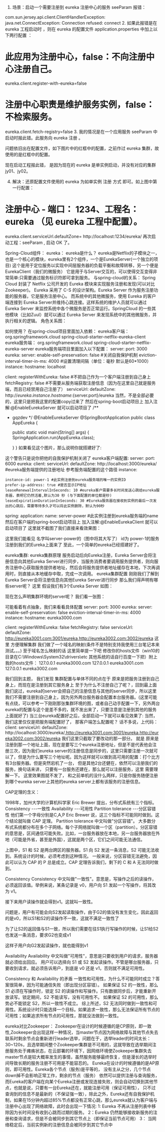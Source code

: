 1. 场景：启动一个需要注册到 eureka 注册中心的服务 seeParam  报错：

com.sun.jersey.api.client.ClientHandlerException: 
java.net.ConnectException: Connection refused: connect
2. 如果此报错是在 eureka 工程启动时 ，则在 eureka 的配置文件 application.properties 中加上以下两行配置 ：

# 此应用为注册中心，false：不向注册中心注册自己。
eureka.client.register-with-eureka=false

# 注册中心职责是维护服务实例，false：不检索服务。
eureka.client.fetch-registry=false
3. 我的情况是在一个应用服务 seeParam 中启动时报此错。此服务向 eureka 注册 。

问题依旧出在配置文件，如下图片中的红框中的配置，之前作过 eureka 集群，故使用的是红框中的配置。

现在启动工程报此错， 是因为现在的 eureka 是单实例启动，并没有对应的集群 jy01、jy02。


4. 解决：还原配置文件使用的 eureka 为如单实例 注册 方式 即可。如上图中第一行配置：

# 注册中心 - 端口： 1234、工程名： eureka （见 eureka 工程中配置）。
eureka.client.serviceUrl.defaultZone= http://localhost:1234/eureka/
 再次启动工程：seeParam , 启动 OK 了。


Spring-Cloud组件：
eureka：
eureka是什么？
 eureka是Netflix的子模块之一，也是一个核心的模块，eureka里有2个组件，一个是EurekaServer(一个独立的项目) 这个是用于定位服务以实现中间层服务器的负载平衡和故障转移，另一个便是EurekaClient（我们的微服务） 它是用于与Server交互的，可以使得交互变得非常简单:只需要通过服务标识符即可拿到服务。
与spring-cloud的关系：
Spring Cloud 封装了 Netflix 公司开发的 Eureka 模块来实现服务注册和发现(可以对比Zookeeper)。
Eureka 采用了 C-S 的设计架构。Eureka Server 作为服务注册功能的服务器，它是服务注册中心。
而系统中的其他微服务，使用 Eureka 的客户端连接到 Eureka Server并维持心跳连接。这样系统的维护人员就可以通过 Eureka Server 来监控系统中各个微服务是否正常运行。SpringCloud 的一些其他模块（比如Zuul）就可以通过 Eureka Server 来发现系统中的其他微服务，并执行相关的逻辑。
角色关系图： 

如何使用？
 在spring-cloud项目里面加入依赖：
  eureka客户端：
		<dependency>
            <groupId>org.springframework.cloud</groupId>
            <artifactId>spring-cloud-starter-netflix-eureka-client</artifactId>
        </dependency>
  eureka服务端：
		<dependency>
            <groupId>org.springframework.cloud</groupId>
            <artifactId>spring-cloud-starter-netflix-eureka-server</artifactId>
        </dependency>
 eureka服务端项目里面加入以下配置：
server:
  port: 3000
eureka:
  server:
    enable-self-preservation: false  #关闭自我保护机制
    eviction-interval-timer-in-ms: 4000 #设置清理间隔（单位：毫秒 默认是60*1000）
  instance:
    hostname: localhost


  client:
    registerWithEureka: false #不把自己作为一个客户端注册到自己身上
    fetchRegistry: false  #不需要从服务端获取注册信息（因为在这里自己就是服务端，而且已经禁用自己注册了）
    serviceUrl:
      defaultZone: http://${eureka.instance.hostname}:${server.port}/eureka
 当然，不是全部必要的，这里只是把我这里的配置copy过来了
 然后在spring-boot启动项目上 加入注解:@EnableEurekaServer 就可以启动项目了
/**
 * gqzdev
 */
@EnableEurekaServer
@SpringBootApplication
public class AppEureka {

    public static void main(String[] args) {
        SpringApplication.run(AppEureka.class);

    }
}
 如果看见这个图片，那么说明你就搭建好了:
 

这个警告只是说你把他的自我保护机制关闭了
eureka客户端配置:
server:
  port: 6000
eureka:
  client:
    serviceUrl:
        defaultZone: http://localhost:3000/eureka/  #eureka服务端提供的注册地址 参考服务端配置的这个路径
  instance:
  	
    instance-id: power-1 #此实例注册到eureka服务端的唯一的实例ID 
    prefer-ip-address: true #是否显示IP地址
    leaseRenewalIntervalInSeconds: 10 #eureka客户需要多长时间发送心跳给eureka服务器，表明它仍然活着,默认为30 秒 (与下面配置的单位都是秒)
    leaseExpirationDurationInSeconds: 30 #Eureka服务器在接收到实例的最后一次发出的心跳后，需要等待多久才可以将此实例删除，默认为90秒

spring:
  application:
    name: server-power #此实例注册到eureka服务端的name 
然后在客户端的spring-boot启动项目上 加入注解:@EnableEurekaClient 就可以启动项目了 这里就不截图了我们直接来看效果图：
 

这里我们能看见 名字叫server-power的（图中将其大写了） id为 power-1的服务 注册到我们的Eureka上面来了 至此，一个简单的eureka已经搭建好了。

eureka集群:
eureka集群原理
 服务启动后向Eureka注册，Eureka Server会将注册信息向其他Eureka Server进行同步，当服务消费者要调用服务提供者，则向服务注册中心获取服务提供者地址，然后会将服务提供者地址缓存在本地，下次再调用时，则直接从本地缓存中取，完成一次调用。
eureka集群配置
 刚刚我们了解到 Eureka Server会将注册信息向其他Eureka Server进行同步 那么我们得声明有哪些server呢？
这里 假设我们有3个Eureka Server 如图：
 

现在怎么声明集群环境的server呢？ 我们看一张图：
 

 
可能看着有点抽象，我们来看看具体配置
server:
  port: 3000
eureka:
  server:
    enable-self-preservation: false
    eviction-interval-timer-in-ms: 4000
  instance:
    hostname: eureka3000.com


  client:
    registerWithEureka: false
    fetchRegistry: false
    serviceUrl:
      defaultZone: http://eureka3001.com:3001/eureka,http://eureka3002.com:3002/eureka
这里 方便理解集群 我们做了一个域名的映射(条件不是特别支持我使用三台笔记本来测试。。。) 至于域名怎么映射的话 这里简单提一下吧 修改你的hosts文件（win10的目录在C:\Windows\System32\drivers\etc 其他系统的话自行百度一下把）附上我的hosts文件：
   127.0.0.1  eureka3000.com
   127.0.0.1  eureka3001.com
   127.0.0.1  eureka3002.com

我们回到主题， 我们发现 集群配置与单体不同的点在于 原来是把服务注册到自己身上，而现在是注册到其它服务身上
至于为什么不注册自己了呢？，回到最上面我们说过，eureka的server会把自己的注册信息与其他的server同步，所以这里我们不需要注册到自己身上，因为另外两台服务器会配置本台服务器。(这里可能有点绕，可以参考一下刚刚那张集群环境的图，或者自己动手配置一下，另外两台eureka的配置与这个是差不多的，就不发出来了，只要注意是注册到其他的服务上面就好了)
当三台eureka配置好之后，全部启动一下就可以看见效果了: 
当然，我们这里仅仅是把服务端配置好了， 那客户端怎么配置呢？ 话不多说，上代码：
  client:
    serviceUrl:
        defaultZone: http://localhost:3000/eureka/,http://eureka3001.com:3001/eureka,http://eureka3002.com:3002/eureka
我们这里只截取了要改动的那一部分。 就是 原来是注册到那一个地址上面，现在是要写三个eureka注册地址，但是不是代表他会注册三次，因为我们eureka server的注册信息是同步的，这里只需要注册一次就可以了，但是为什么要写三个地址呢。因为这样就可以做到高可用的配置：打个比方有3台服务器。但是突然宕机了一台， 但是其他2台还健在，依然可以注册我们的服务，换句话来讲， 只要有一台服务还建在，那么就可以注册服务，这里 需要理解一下。
这里效果图就不发了， 和之前单机的没什么两样，只是你服务随便注册到哪个eureka server上其他的eureka server上都有该服务的注册信息。

CAP定理的含义：

 

1998年，加州大学的计算机科学家 Eric Brewer 提出，分布式系统有三个指标。
Consistency   ---一致性
Availability   ---可用性
Partition tolerance  ---分区容错性
他们第一个字母分别是C,A,P
Eric Brewer 说，这三个指标不可能同时做到。这个结论就叫做 CAP 定理。
Partition tolerance
中文叫做"分区容错"。
大多数分布式系统都分布在多个子网络。每个子网络就叫做一个区（partition）。分区容错的意思是，区间通信可能失败。比如，一台服务器放在本地，另一台服务器放在外地（可能是外省，甚至是外国），这就是两个区，它们之间可能无法通信。
 

上图中，S1 和 S2 是两台跨区的服务器。S1 向 S2 发送一条消息，S2 可能无法收到。系统设计的时候，必须考虑到这种情况。
一般来说，分区容错无法避免，因此可以认为 CAP 的 P 总是成立。CAP 定理告诉我们，剩下的 C 和 A 无法同时做到。

Consistency
Consistency 中文叫做"一致性"。意思是，写操作之后的读操作，必须返回该值。举例来说，某条记录是 v0，用户向 S1 发起一个写操作，将其改为 v1。
 

接下来用户读操作就会得到v1。这就叫一致性。
 


问题是，用户有可能会向S2发起读取操作，由于G2的值没有发生变化，因此返回的是v0，所以S1和S2的读操作不一致，这就不满足一致性了
 

为了让S2的返回值与S1一致，所以我们需要在往S1执行写操作的时候，让S1给S2也发送一条消息，要求G2也变成v1
 

这样子用户向G2发起读操作，就也能得到v1
 


Availability
 Availability 中文叫做"可用性"，意思是只要收到用户的请求，服务器就必须给出回应。
用户可以选择向 S1 或 S2 发起读操作。不管是哪台服务器，只要收到请求，就必须告诉用户，到底是 v0 还是 v1，否则就不满足可用性。

Consistency 和 Availability 的矛盾
一致性和可用性，为什么不可能同时成立？答案很简单，因为可能通信失败（即出现分区容错）。
如果保证 S2 的一致性，那么 S1 必须在写操作时，锁定 S2 的读操作和写操作。只有数据同步后，才能重新开放读写。锁定期间，S2 不能读写，没有可用性不。
如果保证 S2 的可用性，那么势必不能锁定 S2，所以一致性不成立。
综上所述，S2 无法同时做到一致性和可用性。系统设计时只能选择一个目标。如果追求一致性，那么无法保证所有节点的可用性；如果追求所有节点的可用性，那就没法做到一致性。

eureka对比Zookeeper：
 Zookeeper在设计的时候遵循的是CP原则，即一致性,Zookeeper会出现这样一种情况，当master节点因为网络故障与其他节点失去联系时剩余节点会重新进行leader选举，问题在于，选举leader的时间太长：30~120s，且选举期间整个Zookeeper集群是不可用的，这就导致在选举期间注册服务处于瘫痪状态，在云部署的环境下，因网络环境使Zookeeper集群失去master节点是较大概率发生的事情，虽然服务能够最终恢复，但是漫长的选举时间导致长期的服务注册不可用是不能容忍的。
 Eureka在设计的时候遵循的是AP原则，即可用性。Eureka各个节点（服务)是平等的， 没有主从之分，几个节点down掉不会影响正常工作，剩余的节点（服务） 依然可以提供注册与查询服务，而Eureka的客户端在向某个Eureka注册或发现连接失败，则会自动切换到其他节点，也就是说，只要有一台Eureka还在，就能注册可用（保证可用性）， 只不过查询到的信息不是最新的（不保证强一致），除此之外，Eureka还有自我保护机制，如果在15分钟内超过85%节点都没有正常心跳，那么eureka就认为客户端与注册中心出现了网络故障，此时会出现一下情况:
1: Eureka 不再从注册列表中移除因为长时间没有收到心跳而过期的服务。
2：Eureka 仍然能够接收新服务的注册和查询请求，但是不会被同步到其它节点上（即保证当前节点可用）
3： 当网络稳定后，当前实例新的注册信息会被同步到其它节点中

 

 
